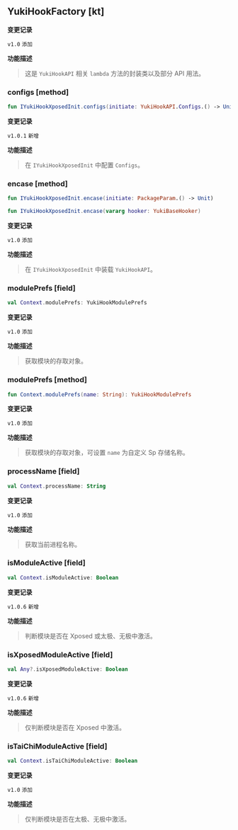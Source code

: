 ## YukiHookFactory [kt]

**变更记录**

`v1.0` `添加`

**功能描述**

> 这是 `YukiHookAPI` 相关 `lambda` 方法的封装类以及部分 API 用法。

### configs [method]

```kotlin
fun IYukiHookXposedInit.configs(initiate: YukiHookAPI.Configs.() -> Unit)
```

**变更记录**

`v1.0.1` `新增`

**功能描述**

> 在 `IYukiHookXposedInit` 中配置 `Configs`。

### encase [method]

```kotlin
fun IYukiHookXposedInit.encase(initiate: PackageParam.() -> Unit)
```

```kotlin
fun IYukiHookXposedInit.encase(vararg hooker: YukiBaseHooker)
```

**变更记录**

`v1.0` `添加`

**功能描述**

> 在 `IYukiHookXposedInit` 中装载 `YukiHookAPI`。

### modulePrefs [field]

```kotlin
val Context.modulePrefs: YukiHookModulePrefs
```

**变更记录**

`v1.0` `添加`

**功能描述**

> 获取模块的存取对象。

### modulePrefs [method]

```kotlin
fun Context.modulePrefs(name: String): YukiHookModulePrefs
```

**变更记录**

`v1.0` `添加`

**功能描述**

> 获取模块的存取对象，可设置 `name` 为自定义 Sp 存储名称。

### processName [field]

```kotlin
val Context.processName: String
```

**变更记录**

`v1.0` `添加`

**功能描述**

> 获取当前进程名称。

### isModuleActive [field]

```kotlin
val Context.isModuleActive: Boolean
```

**变更记录**

`v1.0.6` `新增`

**功能描述**

> 判断模块是否在 Xposed 或太极、无极中激活。

### isXposedModuleActive [field]

```kotlin
val Any?.isXposedModuleActive: Boolean
```

**变更记录**

`v1.0.6` `新增`

**功能描述**

> 仅判断模块是否在 Xposed 中激活。

### isTaiChiModuleActive [field]

```kotlin
val Context.isTaiChiModuleActive: Boolean
```

**变更记录**

`v1.0` `添加`

**功能描述**

> 仅判断模块是否在太极、无极中激活。